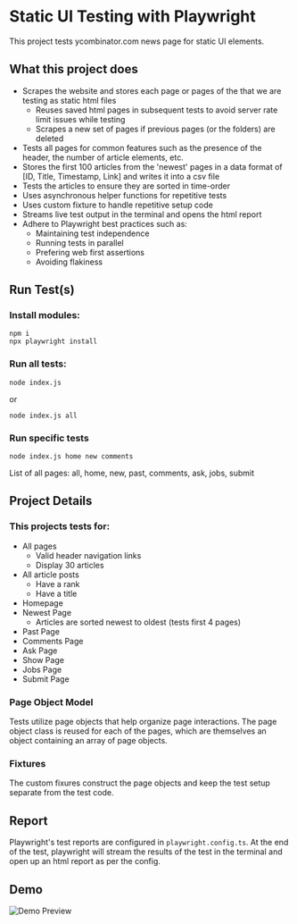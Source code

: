 
# Static UI Testing with Playwright
This project tests ycombinator.com news page for static UI elements.

## What this project does
- Scrapes the website and stores each page or pages of the that we are testing as static html files
    - Reuses saved html pages in subsequent tests to avoid server rate limit issues while testing
    - Scrapes a new set of pages if previous pages (or the folders) are deleted
- Tests all pages for common features such as the presence of the header, the number of article elements, etc.
- Stores the first 100 articles from the 'newest' pages in a data format of [ID, Title, Timestamp, Link] and writes it into a csv file
- Tests the articles to ensure they are sorted in time-order
- Uses asynchronous helper functions for repetitive tests
- Uses custom fixture to handle repetitive setup code
- Streams live test output in the terminal and opens the html report
- Adhere to Playwright best practices such as:
    - Maintaining test independence
    - Running tests in parallel
    - Prefering web first assertions
    - Avoiding flakiness

## Run Test(s)
### Install modules:
```
npm i
npx playwright install
```
### Run all tests:
```
node index.js
```
or
```
node index.js all
```
### Run specific tests
```
node index.js home new comments
```
List of all pages: all, home, new, past, comments, ask, jobs, submit

## Project Details
### This projects tests for:
- All pages
    - Valid header navigation links
    - Display 30 articles
- All article posts
    - Have a rank
    - Have a title
- Homepage
- Newest Page
    - Articles are sorted newest to oldest (tests first 4 pages)
- Past Page
- Comments Page
- Ask Page
- Show Page
- Jobs Page
- Submit Page

### Page Object Model
Tests utilize page objects that help organize page interactions. The page object class is reused for each of the pages, which are themselves an object containing an array of page objects.

### Fixtures
The custom fixures construct the page objects and keep the test setup separate from the test code.

## Report
Playwright's test reports are configured in `playwright.config.ts`. At the end of the test, playwright will stream the results of the test in the terminal and open up an html report as per the config.

## Demo
![Demo Preview](./demo.gif)